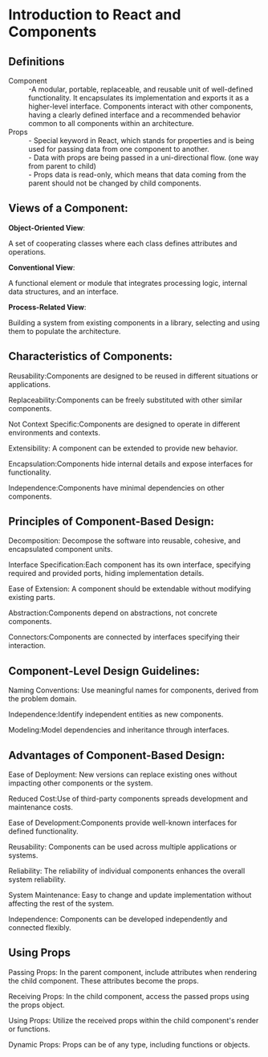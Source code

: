 # Introduction to React and Components

## Definitions
<dl>
  <dt>Component</dt>
  <dd>-A modular, portable, replaceable, and reusable unit of well-defined functionality. It encapsulates its implementation and exports it as a higher-level interface. Components interact with other components, having a clearly defined interface and a recommended behavior common to all components within an architecture.</dd>
  <dt>Props</dt>
  <dd>- Special keyword in React, which stands for properties and is being used for passing data from one component to another.</dd>
  <dd>- Data with props are being passed in a uni-directional flow. (one way from parent to child)</dd>
  <dd>- Props data is read-only, which means that data coming from the parent should not be changed by child components.</dd>

## Views of a Component:

**Object-Oriented View**:

A set of cooperating classes where each class defines attributes and operations.

**Conventional View**:

A functional element or module that integrates processing logic, internal data structures, and an interface.

**Process-Related View**:

Building a system from existing components in a library, selecting and using them to populate the architecture.

## Characteristics of Components:

Reusability:Components are designed to be reused in different situations or applications.

Replaceability:Components can be freely substituted with other similar components.

Not Context Specific:Components are designed to operate in different environments and contexts.

Extensibility: A component can be extended to provide new behavior.

Encapsulation:Components hide internal details and expose interfaces for functionality.

Independence:Components have minimal dependencies on other components.

## Principles of Component-Based Design:

Decomposition: Decompose the software into reusable, cohesive, and encapsulated component units.

Interface Specification:Each component has its own interface, specifying required and provided ports, hiding implementation details.

Ease of Extension: A component should be extendable without modifying existing parts.

Abstraction:Components depend on abstractions, not concrete components.

Connectors:Components are connected by interfaces specifying their interaction.

## Component-Level Design Guidelines:

Naming Conventions: Use meaningful names for components, derived from the problem domain.

Independence:Identify independent entities as new components.

Modeling:Model dependencies and inheritance through interfaces.

## Advantages of Component-Based Design:

Ease of Deployment: New versions can replace existing ones without impacting other components or the system.

Reduced Cost:Use of third-party components spreads development and maintenance costs.

Ease of Development:Components provide well-known interfaces for defined functionality.

Reusability: Components can be used across multiple applications or systems.

Reliability: The reliability of individual components enhances the overall system reliability.

System Maintenance: Easy to change and update implementation without affecting the rest of the system.

Independence: Components can be developed independently and connected flexibly.

## Using Props

Passing Props: In the parent component, include attributes when rendering the child component. These attributes become the props.

Receiving Props: In the child component, access the passed props using the props object.

Using Props: Utilize the received props within the child component's render or functions.

Dynamic Props: Props can be of any type, including functions or objects.
